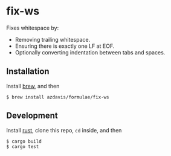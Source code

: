 # fix-ws

Fixes whitespace by:

- Removing trailing whitespace.
- Ensuring there is exactly one LF at EOF.
- Optionally converting indentation between tabs and spaces.

## Installation

Install [brew][], and then

```
$ brew install azdavis/formulae/fix-ws
```

## Development

Install [rust][], clone this repo, `cd` inside, and then

```
$ cargo build
$ cargo test
```

[brew]: https://brew.sh
[rust]: https://www.rust-lang.org
